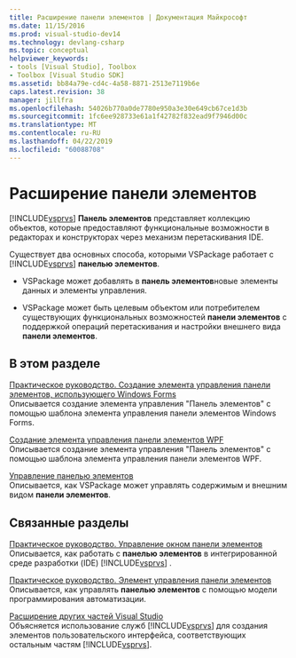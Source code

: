 ```yaml
---
title: Расширение панели элементов | Документация Майкрософт
ms.date: 11/15/2016
ms.prod: visual-studio-dev14
ms.technology: devlang-csharp
ms.topic: conceptual
helpviewer_keywords:
- tools [Visual Studio], Toolbox
- Toolbox [Visual Studio SDK]
ms.assetid: bb84a79e-cd4c-4a58-8871-2513e7119b6e
caps.latest.revision: 38
manager: jillfra
ms.openlocfilehash: 54026b770a0de7780e950a3e30e649cb67ce1d3b
ms.sourcegitcommit: 1fc6ee928733e61a1f42782f832ead9f7946d00c
ms.translationtype: MT
ms.contentlocale: ru-RU
ms.lasthandoff: 04/22/2019
ms.locfileid: "60088708"
---
```

# <a name="extending-the-toolbox"></a>Расширение панели элементов
 [!INCLUDE[vsprvs](../includes/vsprvs-md.md)] **Панель элементов** представляет коллекцию объектов, которые предоставляют функциональные возможности в редакторах и конструкторах через механизм перетаскивания IDE.  
  
 Существует два основных способа, которыми VSPackage работает с [!INCLUDE[vsprvs](../includes/vsprvs-md.md)] **панелью элементов**.  
  
- VSPackage может добавлять в **панель элементов**новые элементы данных и элементы управления.  
  
- VSPackage может быть целевым объектом или потребителем существующих функциональных возможностей **панели элементов** с поддержкой операций перетаскивания и настройки внешнего вида **панели элементов**.  
  
## <a name="in-this-section"></a>В этом разделе  
 [Практическое руководство. Создание элемента управления панели элементов, использующего Windows Forms](../misc/how-to-create-a-toolbox-control-that-uses-windows-forms.md)  
 Описывается создание элемента управления "Панель элементов" с помощью шаблона элемента управления панели элементов Windows Forms.  
  
 [Создание элемента управления панели элементов WPF](../extensibility/creating-a-wpf-toolbox-control.md)  
 Описывается создание элемента управления "Панель элементов" с помощью шаблона элемента управления панели элементов WPF.  
  
 [Управление панелью элементов](../misc/managing-the-toolbox.md)  
 Описывается, как VSPackage может управлять содержимым и внешним видом **панели элементов**.  
  
## <a name="related-sections"></a>Связанные разделы  
 [Практическое руководство. Управление окном панели элементов](http://msdn.microsoft.com/a022c3fe-298c-4a59-a48f-b050da90ebc2)  
 Описывается, как работать с **панелью элементов** в интегрированной среде разработки (IDE) [!INCLUDE[vsprvs](../includes/vsprvs-md.md)] .  
  
 [Практическое руководство. Элемент управления панели элементов](http://msdn.microsoft.com/library/c9d8a18a-d2bc-43d4-a803-601bfc6a6599)  
 Описывается, как управлять **панелью элементов** с помощью модели программирования автоматизации.  
  
 [Расширение других частей Visual Studio](../extensibility/extending-other-parts-of-visual-studio.md)  
 Объясняется использование служб [!INCLUDE[vsprvs](../includes/vsprvs-md.md)] для создания элементов пользовательского интерфейса, соответствующих остальным частям [!INCLUDE[vsprvs](../includes/vsprvs-md.md)].